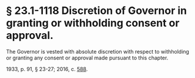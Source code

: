 # § 23.1-1118 Discretion of Governor in granting or withholding consent or approval.

<p>The Governor is vested with absolute discretion with respect to withholding or granting any consent or approval made pursuant to this chapter.</p><p>1933, p. 91, § 23-27; 2016, c. <a href='http://lis.virginia.gov/cgi-bin/legp604.exe?161+ful+CHAP0588'>588</a>.</p>